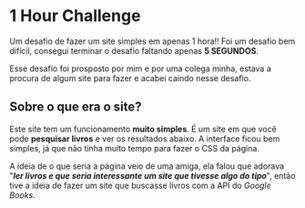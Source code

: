 # 1 Hour Challenge

Um desafio de fazer um site simples em apenas 1 hora!! Foi um desafio bem difícil, consegui terminar o desafio faltando apenas **5 SEGUNDOS**.

Esse desafio foi prosposto por mim e por uma colega minha, estava a procura de algum site para fazer e acabei caindo nesse desafio.

## Sobre o que era o site?

Este site tem um funcionamento **muito simples**. É um site em que você pode **pesquisar livros** e ver os resultados abaixo. A interface ficou bem simples, já que não tinha muito tempo para fazer o CSS da página.

A ideia de o que seria a página veio de uma amiga, ela falou que adorava "***ler livros e que seria interessante um site que tivesse algo do tipo***", então tive a ideia de fazer um site que buscasse livros com a API do *Google Books*.
